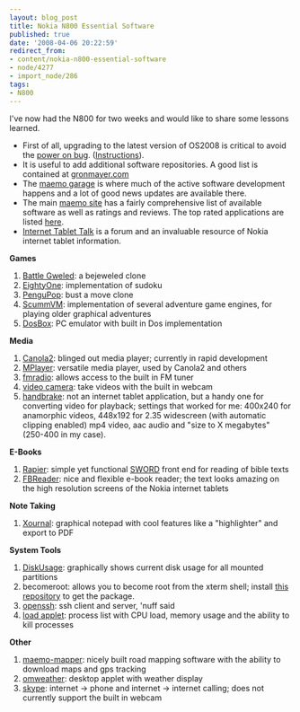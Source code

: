 ```yaml
---
layout: blog_post
title: Nokia N800 Essential Software
published: true
date: '2008-04-06 20:22:59'
redirect_from:
- content/nokia-n800-essential-software
- node/4277
- import_node/286
tags:
- N800
---
```


I've now had the N800 for two weeks and would like to share some lessons learned.

-   First of all, upgrading to the latest version of OS2008 is critical to avoid the [power on bug](https://bugs.maemo.org/show_bug.cgi?id=2673). ([Instructions](http://europe.nokia.com/A4305010)).
-   It is useful to add additional software repositories. A good list is contained at [gronmayer.com](http://www.gronmayer.com/it/)
-   The [maemo garage](https://garage.maemo.org/) is where much of the active software development happens and a lot of good news updates are available there.
-   The main [maemo site](http://maemo.org/downloads/OS2008/) has a fairly comprehensive list of available software as well as ratings and reviews. The top rated applications are listed [here](http://maemo.org/downloads/bestrated/OS2008/25/).
-   [Internet Tablet Talk](http://www.internettablettalk.com) is a forum and an invaluable resource of Nokia internet tablet information.

**Games**

1.  [Battle Gweled](http://maemo.org/downloads/product/OS2008/battlegweled): a bejeweled clone
2.  [EightyOne](http://maemo.org/downloads/product/OS2008/eightyone): implementation of sudoku
3.  [PenguPop](http://maemo.org/downloads/product/OS2008/pengupop): bust a move clone
4.  [ScummVM](http://maemo.org/downloads/product/OS2008/scummvm/): implementation of several adventure game engines, for playing older graphical adventures
5.  [DosBox](http://pupnik.de/dosbox.html): PC emulator with built in Dos implementation

**Media**

1.  [Canola2](http://openbossa.indt.org.br/canola/): blinged out media player; currently in rapid development
2.  [MPlayer](http://maemo.org/downloads/product/OS2008/mplayer): versatile media player, used by Canola2 and others
3.  [fmradio](http://tableteer.nokia.com/tableteer/os2008/feat_fmradio.xhtml): allows access to the built in FM tuner
4.  [video camera](https://garage.maemo.org/projects/camera/): take videos with the built in webcam
5.  [handbrake](http://handbrake.fr/): not an internet tablet application, but a handy one for converting video for playback; settings that worked for me: 400x240 for anamorphic videos, 448x192 for 2.35 widescreen (with automatic clipping enabled) mp4 video, aac audio and "size to X megabytes" (250-400 in my case).

**E-Books**

1.  [Rapier](http://maemo.org/downloads/product/OS2008/rapier/): simple yet functional [SWORD](http://www.crosswire.org/sword/index.jsp) front end for reading of bible texts
2.  [FBReader](http://www.fbreader.org/): nice and flexible e-book reader; the text looks amazing on the high resolution screens of the Nokia internet tablets

**Note Taking**

1.  [Xournal](http://maemo.org/downloads/product/OS2008/xournal/): graphical notepad with cool features like a "highlighter" and export to PDF

**System Tools**

1.  [DiskUsage](http://maemo.org/downloads/product/OS2008/diskusage): graphically shows current disk usage for all mounted partitions
2.  becomeroot: allows you to become root from the xterm shell; install [this repository](http://www.gronmayer.com/it/dl.php?id=136) to get the package.
3.  [openssh](http://maemo.org/downloads/product/OS2008/openssh): ssh client and server, 'nuff said
4.  [load applet](http://maemo.org/downloads/product/OS2008/load-applet): process list with CPU load, memory usage and the ability to kill processes

**Other**

1.  [maemo-mapper](https://garage.maemo.org/projects/maemo-mapper/): nicely built road mapping software with the ability to download maps and gps tracking
2.  [omweather](https://garage.maemo.org/projects/omweather/): desktop applet with weather display
3.  [skype](http://www.skype.com/): internet -\> phone and internet -\> internet calling; does not currently support the built in webcam

